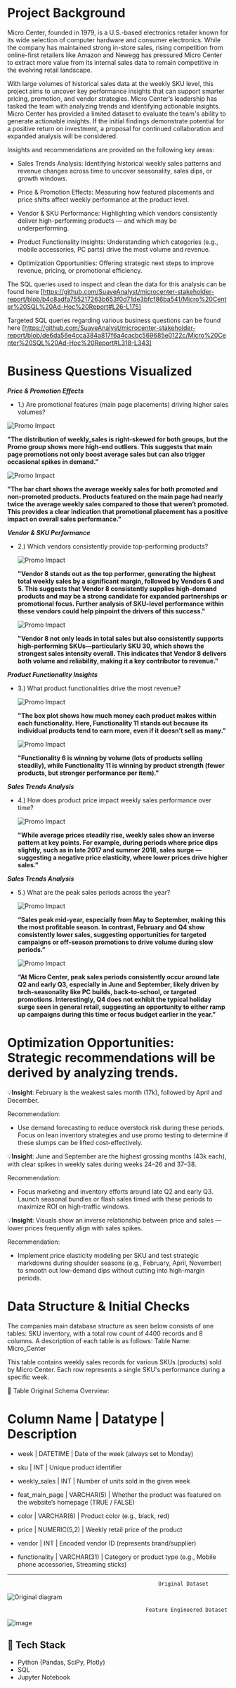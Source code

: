 # Project Background
Micro Center, founded in 1979, is a U.S.-based electronics retailer known for its wide selection of computer hardware and consumer electronics. While the company has maintained strong in-store sales, rising competition from online-first retailers like Amazon and Newegg has pressured Micro Center to extract more value from its internal sales data to remain competitive in the evolving retail landscape.

With large volumes of historical sales data at the weekly SKU level, this project aims to uncover key performance insights that can support smarter pricing, promotion, and vendor strategies. Micro Center’s leadership has tasked the team with analyzing trends and identifying actionable insights. Micro Center has provided a limited dataset to evaluate the team's ability to generate actionable insights. If the initial findings demonstrate potential for a positive return on investment, a proposal for continued collaboration and expanded analysis will be considered.


Insights and recommendations are provided on the following key areas:

  * Sales Trends Analysis: Identifying historical weekly sales patterns and revenue changes across time to uncover seasonality, sales dips, or growth windows.

  * Price & Promotion Effects: Measuring how featured placements and price shifts affect weekly performance at the product level.

  * Vendor & SKU Performance: Highlighting which vendors consistently deliver high-performing products — and which may be underperforming.

  * Product Functionality Insights: Understanding which categories (e.g., mobile accessories, PC parts) drive the most volume and revenue.

  * Optimization Opportunities: Offering strategic next steps to improve revenue, pricing, or promotional efficiency.

The SQL queries used to inspect and clean the data for this analysis can be found here [https://github.com/SuaveAnalyst/microcenter-stakeholder-report/blob/b4c8adfa755217263b653f0d71de3bfcf86ba541/Micro%20Center%20SQL%20Ad-Hoc%20Report#L26-L175]

Targeted SQL queries regarding various business questions can be found here [https://github.com/SuaveAnalyst/microcenter-stakeholder-report/blob/de6da56e4cca384a817f6a4cacbc569685e0122c/Micro%20Center%20SQL%20Ad-Hoc%20Report#L318-L343]

# Business Questions Visualized
***Price & Promotion Effects***
 * 1.) Are promotional features (main page placements) driving higher sales volumes?
   
  ![Promo Impact](06_avg_weekly_sales_promo_vs_no_promo.png)
  
**"The distribution of weekly_sales is right-skewed for both groups, but the Promo group shows more high-end outliers. This suggests that main page promotions not only boost average sales but can also trigger occasional spikes in demand."**
  
  ![Promo Impact](05_promotion_vs_weekly_sales.png)

  **"The bar chart shows the average weekly sales for both promoted and non-promoted products. Products featured on the main page had nearly twice the average weekly sales compared to those that weren’t promoted. This provides a clear indication that promotional placement has a positive impact on overall sales performance."**
    
***Vendor & SKU Performance***
 * 2.) Which vendors consistently provide top-performing products?

   ![Promo Impact](07_total_weekly_sales_by_vendor.png)

    **"Vendor 8 stands out as the top performer, generating the highest total weekly sales by a significant margin, followed by Vendors 6 and 5. This suggests that Vendor 8 consistently supplies high-demand products and may be a strong candidate for expanded partnerships or promotional focus. Further analysis of SKU-level performance within these vendors could help pinpoint the drivers of this success."**

   ![Promo Impact](08_vendor_sku_sales_heatmap.png)

    **"Vendor 8 not only leads in total sales but also consistently supports high-performing SKUs—particularly SKU 30, which shows the strongest sales intensity overall. This indicates that Vendor 8 delivers both volume and reliability, making it a key contributor to revenue."**

***Product Functionality Insights***
 * 3.) What product functionalities drive the most revenue?

   ![Promo Impact](09_revenue_distribution_by_functionality.png)

    **"The box plot shows how much money each product makes within each functionality. Here, Functionality 11 stands out because its individual products tend to earn more, even if it doesn’t sell as many."**

   ![Promo Impact](10_total_revenue_by_functionality.png)

    **"Functionality 6 is winning by volume (lots of products selling steadily), while Functionality 11 is winning by product strength (fewer products, but stronger performance per item)."**

***Sales Trends Analysis***
 * 4.) How does product price impact weekly sales performance over time?

   ![Promo Impact](11_avg_price_and_sales_over_time.png)

    **"While average prices steadily rise, weekly sales show an inverse pattern at key points. For example, during periods where price dips slightly, such as in late 2017 and summer 2018, sales surge — suggesting a negative price elasticity, where lower prices drive higher sales."**

***Sales Trends Analysis***
 * 5.) What are the peak sales periods across the year?

   ![Promo Impact](12_total_sales_by_month.png)

    **“Sales peak mid-year, especially from May to September, making this the most profitable season. In contrast, February and Q4 show consistently lower sales, suggesting opportunities for targeted campaigns or off-season promotions to drive volume during slow periods.”**

   ![Promo Impact](13_avg_weekly_sales_by_week_number.png)

    **“At Micro Center, peak sales periods consistently occur around late Q2 and early Q3, especially in June and September, likely driven by tech-seasonality like PC builds, back-to-school, or targeted promotions. Interestingly, Q4 does not exhibit the typical holiday surge seen in general retail, suggesting an opportunity to either ramp up campaigns during this time or focus budget earlier in the year.”**
   

# Optimization Opportunities: Strategic recommendations will be derived by analyzing trends.

💡**Insight**: February is the weakest sales month (17k), followed by April and December.

Recommendation:

 * Use demand forecasting to reduce overstock risk during these periods.
   Focus on lean inventory strategies and use promo testing to determine if these slumps can be lifted cost-effectively.

💡**Insight**: June and September are the highest grossing months (43k each), with clear spikes in weekly sales during weeks 24–26 and 37–38.

Recommendation:

 * Focus marketing and inventory efforts around late Q2 and early Q3. Launch seasonal bundles or flash sales timed with these periods to maximize ROI on high-traffic windows.

💡**Insight**: Visuals show an inverse relationship between price and sales — lower prices frequently align with sales spikes.

Recommendation:

 * Implement price elasticity modeling per SKU and test strategic markdowns during shoulder seasons (e.g., February, April, November) to smooth out low-demand dips without    cutting into high-margin periods.



# Data Structure & Initial Checks

The companies main database structure as seen below consists of one tables: SKU inventory, with a total row count of 4400 records and 8 columns. A description of each table is as follows:
Table Name: Micro_Center

This table contains weekly sales records for various SKUs (products) sold by Micro Center. Each row represents a single SKU's performance during a specific week.

🧾 Table Original Schema Overview:

# Column Name       |    Datatype	        |     Description

 * week             |   DATETIME	        |     Date of the week (always set to Monday)
   
 * sku	            |   INT	                |     Unique product identifier
   
 * weekly_sales	    |   INT	                |     Number of units sold in the given week
   
 * feat_main_page   |	VARCHAR(5)	        |     Whether the product was featured on the website’s homepage (TRUE / FALSE)
   
 * color	        |   VARCHAR(6)	        |     Product color (e.g., black, red)
   
 * price	        |   NUMERIC(5,2)	    |     Weekly retail price of the product
   
 * vendor	        |   INT	                |     Encoded vendor ID (represents brand/supplier)
   
 * functionality	|   VARCHAR(31)	        |     Category or product type (e.g., Mobile phone accessories, Streaming sticks)

*********************************************************************************************************************************



                                                    Original Dataset
![Original diagram](https://github.com/user-attachments/assets/80da0607-1418-48b8-8aef-c76b85d30b7c)

                                                Feature Engineered Dataset
![image](https://github.com/user-attachments/assets/93cd553c-f548-43ca-8db4-ab4080e1a72f)



## 🧪 Tech Stack
- Python (Pandas, SciPy, Plotly)
- SQL
- Jupyter Notebook
